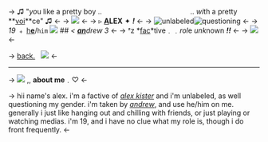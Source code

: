 -> ♫ "*yo*u like a pretty boy ..                       
                      .. *wi*th a pretty **[voi](https://open.spotify.com/track/1H7zdcRD0gLGQY0w5ejGgX?si=f06199fab6164241)**ce" ♫ <-
-> ![](https://media.discordapp.net/attachments/1066324282407407646/1072388479088070747/hiiiii2.png?width=500&height=400) <-
-> ▹ **[A](https://dash.pluralkit.me/profile/m/zcnuk)LEX** ✦ ***!*** <-
-> ![unlabeled](https://images-ext-1.discordapp.net/external/gLrYodFmykk91v-eakd4MIRmROzvFgY2ef6N3lNaLKA/https/cdn.discordapp.com/emojis/1028879972917583912.png?width=50&height=30)![questioning](https://images-ext-2.discordapp.net/external/7uXFZu_kwsJX5wxOvsjWLrR0VuduQjMYR2mUa3amka8/https/cdn.discordapp.com/emojis/1029076557744066632.png?width=50&height=30) <-
-> *19* ﹢ [h**e**](https://en.pronouns.page/@alexkister)/`him` ![](https://media.discordapp.net/attachments/817835079946600498/1044042438395842580/IMG_8640.gif) ## *< [**an**](https://rentry.co/theprocrastor)drew 3* <-
-> ᶻz *[fac](https://www.youtube.com/@MandelaCatalogue)*tive﹒﹒*rol*e *unk*nown ***!!*** <-
-> ![](https://64.media.tumblr.com/b81d5b85624091d23c697f3975c63037/e5765e9d2aa0d5da-c2/s250x400/0c422304083951166d40bc4cb2c0f0c7bf605cd5.gif) <-

-> [back.](https://rentry.org/alexkister)   [![](https://media.discordapp.net/attachments/1066324282407407646/1072398426374938664/loveyou2.png?width=30&height=30)](https://rentry.org/alexkister-2) <-
***
-> ![](https://cdn.discordapp.com/attachments/817835079946600498/1022978317051232286/E4EB69CE-B9E8-4CDC-9F4F-82B44573AAC9.gif) ,, **about me**﹒♡ <-

-> hii name's alex. i'm a factive of *[alex kister](https://www.youtube.com/@MandelaCatalogue)*
and i'm unlabeled, as well questioning my gender.
i'm taken by *[andrew](https://rentry.co/theprocrastor)*, and use he/him on me.
generally i just like hanging out and chilling with
friends, or just playing or watching medias. 
i'm 19, and i have no clue what my role is,
though i do front frequently. <-
